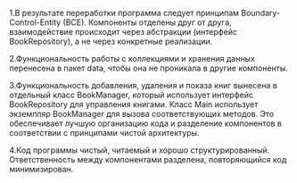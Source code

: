 1.В результате переработки программа следует принципам Boundary-Control-Entity (BCE). Компоненты отделены друг от друга, 
взаимодействие происходит через абстракции (интерфейс BookRepository), а не через конкретные реализации.

2.Функциональность работы с коллекциями и хранения данных перенесена в пакет data, чтобы она не проникала 
в другие компоненты.

3.Функциональность добавления, удаления и показа книг вынесена в отдельный класс BookManager, который использует интерфейс 
BookRepository для управления книгами. Класс Main использует экземпляр BookManager для вызова соответствующих методов. 
Это обеспечивает лучшую организацию кода и разделение компонентов в соответствии с принципами чистой архитектуры.

4.Код программы чистый, читаемый и хорошо структурированный. Ответственность между компонентами разделена, 
повторяющийся код минимизирован.